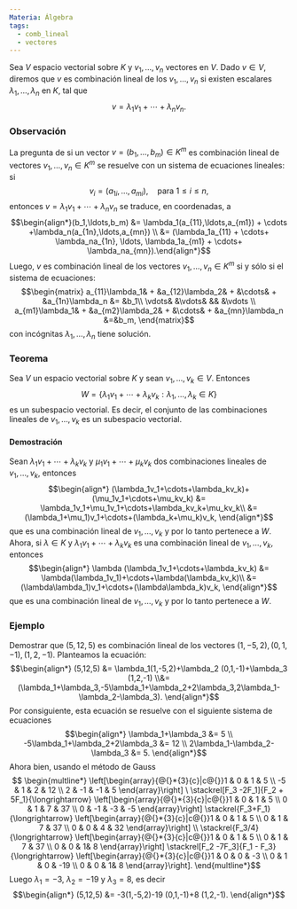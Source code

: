 ```yaml
---
Materia: Álgebra
tags:
  - comb_lineal
  - vectores
---
```

Sea $V$ espacio vectorial sobre $K$ y $v_1,\ldots,v_n$ vectores en $V$. Dado $v \in V$, diremos que $v$  es combinación lineal de los $v_1,\ldots,v_n$ si existen escalares $\lambda_1,\ldots,\lambda_n$ en $K$,  tal que $$v = \lambda_1v_1+\cdots+\lambda_nv_n.$$


### Observación
La pregunta de si un vector $v =(b_1,\ldots,b_m) \in K^m$ es combinación lineal de vectores $v_1,\ldots,v_n \in K^m$ se resuelve con un sistema de ecuaciones lineales: si $$v_i = (a_{1i},\ldots,a_{mi}), \quad \text{para $1 \le i \le n$,}$$
entonces $v = \lambda_1v_1 + \cdots +\lambda_nv_n$ se traduce, en coordenadas, a
$$\begin{align*}(b_1,\ldots,b_m) &= \lambda_1(a_{11},\ldots,a_{m1}) + \cdots +\lambda_n(a_{1n},\ldots,a_{mn}) \\ &= (\lambda_1a_{11} + \cdots+ \lambda_na_{1n}, \ldots, \lambda_1a_{m1} + \cdots+ \lambda_na_{mn}).\end{align*}$$ Luego, $v$  es combinación lineal de los vectores $v_1,\ldots,v_n \in K^m$ si y sólo si  el sistema de ecuaciones: $$\begin{matrix}
    a_{11}\lambda_1& + &a_{12}\lambda_2& + &\cdots& + &a_{1n}\lambda_n &= &b_1\\
    \vdots&  &\vdots& &&  &\vdots \\
    a_{m1}\lambda_1& + &a_{m2}\lambda_2& + &\cdots& + &a_{mn}\lambda_n &=&b_m,
    \end{matrix}$$
  con incógnitas $\lambda_1,\ldots, \lambda_n$ tiene solución.

### Teorema
Sea $V$ un espacio vectorial sobre $K$ y sean $v_1,\ldots,v_k \in V$. Entonces $$W = \{\lambda_1v_1+\cdots+\lambda_kv_k: \lambda_1,\ldots,\lambda_k \in K \}$$
es un subespacio vectorial. Es decir,  el conjunto de las combinaciones lineales de $v_1,\ldots,v_k$ es un subespacio vectorial.

#### Demostración
Sean $\lambda_1v_1+\cdots+\lambda_kv_k$ y $\mu_1v_1+\cdots+\mu_kv_k$ dos combinaciones lineales de $v_1,\ldots,v_k$, entonces $$\begin{align*}
        (\lambda_1v_1+\cdots+\lambda_kv_k)+(\mu_1v_1+\cdots+\mu_kv_k) &=  \lambda_1v_1+\mu_1v_1+\cdots+\lambda_kv_k+\mu_kv_k\\
        &= (\lambda_1+\mu_1)v_1+\cdots+(\lambda_k+\mu_k)v_k,
    \end{align*}$$
que es  una combinación lineal de  $v_1,\ldots,v_k$ y por lo tanto pertenece a $W$.
Ahora, si $\lambda \in K$ y $\lambda_1v_1+\cdots+\lambda_kv_k$  es una combinación lineal de $v_1,\ldots,v_k$,  entonces $$\begin{align*}
    \lambda (\lambda_1v_1+\cdots+\lambda_kv_k) &=  \lambda(\lambda_1v_1)+\cdots+\lambda(\lambda_kv_k)\\
    &= (\lambda\lambda_1)v_1+\cdots+(\lambda\lambda_k)v_k,
    \end{align*}$$
que es  una combinación lineal de  $v_1,\ldots,v_k$ y por lo tanto pertenece a $W$.


### Ejemplo
Demostrar que $(5,12,5)$  es combinación lineal de los vectores $(1,-5,2), (0,1,-1), (1,2,-1)$. Planteamos la ecuación:
$$\begin{align*} (5,12,5) &= \lambda_1(1,-5,2)+\lambda_2 (0,1,-1)+\lambda_3 (1,2,-1) \\&=  (\lambda_1+\lambda_3,-5\lambda_1+\lambda_2+2\lambda_3,2\lambda_1-\lambda_2-\lambda_3). \end{align*}$$
Por consiguiente,  esta ecuación se resuelve con el siguiente sistema de ecuaciones
$$\begin{align*} \lambda_1+\lambda_3 &= 5 \\ -5\lambda_1+\lambda_2+2\lambda_3 &= 12 \\ 2\lambda_1-\lambda_2-\lambda_3 &= 5. \end{align*}$$
Ahora bien, usando el método de Gauss
$$ \begin{multline*} \left[\begin{array}{@{}*{3}{c}|c@{}}1 & 0 & 1 &  5 \\ -5 & 1 & 2 &  12 \\	2 & -1 & -1 &  5  \end{array}\right] \  \stackrel[F_3 -2F_1]{F_2 + 5F_1}{\longrightarrow}  \left[\begin{array}{@{}*{3}{c}|c@{}}1 & 0 & 1 &  5 \\ 0 & 1 & 7 &  37 \\	0 & -1 & -3 &  -5  \end{array}\right] \stackrel{F_3+F_1}{\longrightarrow} \left[\begin{array}{@{}*{3}{c}|c@{}}1 & 0 & 1 &  5 \\ 0 & 1 & 7 &  37 \\	0 & 0 & 4 & 32  \end{array}\right] \\ \stackrel{F_3/4}{\longrightarrow}  \left[\begin{array}{@{}*{3}{c}|c@{}}1 & 0 & 1 & 5 \\ 0 & 1 & 7 & 37 \\	0 & 0 & 1& 8  \end{array}\right] \stackrel[F_2 -7F_3]{F_1 - F_3}{\longrightarrow} \left[\begin{array}{@{}*{3}{c}|c@{}}1 & 0 & 0 & -3 \\ 0 & 1 & 0 &  -19 \\	0 & 0 & 1& 8  \end{array}\right]. \end{multline*}$$	Luego $\lambda_1= -3$, $\lambda_2 = -19$ y $\lambda_3=8$,  es decir $$\begin{align*} (5,12,5) &= -3(1,-5,2)-19 (0,1,-1)+8 (1,2,-1). \end{align*}$$
